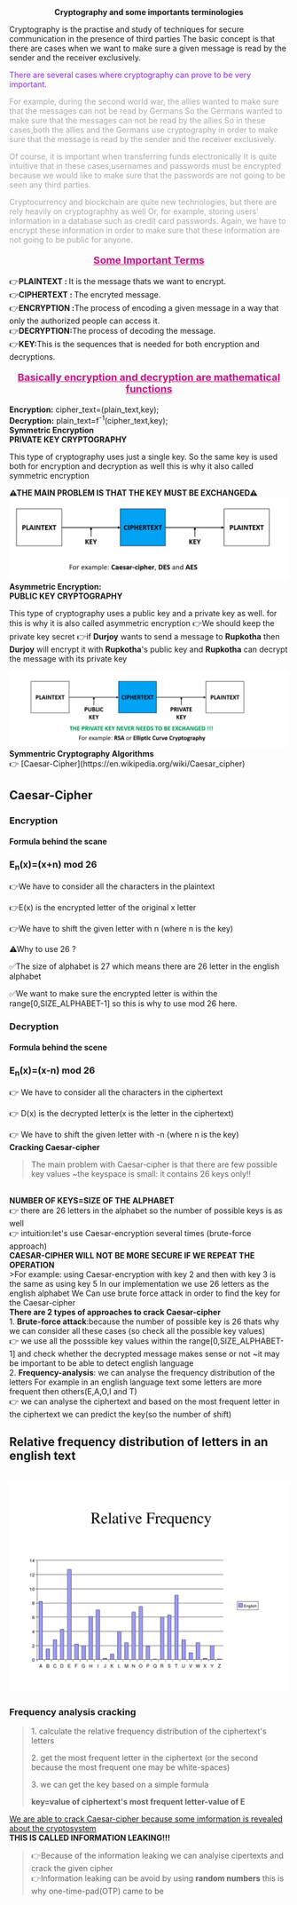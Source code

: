 <center><b>Cryptography and some importants terminologies</b></center>
<p>Cryptography is the practise and study of techniques for secure communication in the presence of third parties The basic concept is that there are cases when we want to make sure a given
message is read by the sender and the receiver exclusively.
</p>
<p style="color: blueviolet">There are several cases where cryptography can prove to be very important.
</p>
<p style="color: darkgrey">For example, during the second world war, the allies wanted to make sure that 
the messages can not be read by Germans So the Germans wanted to make sure that the messages can not be read by the allies So in these cases,both the allies and the Germans use cryptography in order to make sure that the
message is read by the sender and the receiver exclusively.
</p>
<p style="color: darkgrey">
Of course, it is important when transferring funds electronically
It is quite intuitive that in these cases,usernames and passwords must be encrypted because we would
like to make sure that the passwords are not going to be seen any third parties.
</p>
<p style="color: darkgrey">
Cryptocurrency and blockchain are quite new technologies, but there are rely heavily on cryptographhy as well
Or, for example, storing users' information in a database such as credit card passwords.
Again, we have to encrypt these information in order to make sure that these information are not going to be public for anyone.
</p>


<p style="font-weight: bolder;font-size: large;color: mediumvioletred;text-align: center"><u>Some Important Terms</u></p>

👉<b>PLAINTEXT : </b> It is the message thats we want to encrypt.<br>
👉<b>CIPHERTEXT : </b>The encryted message.<br>
👉<b>ENCRYPTION :</b>The process of encoding a given message in a way that only the authorized people can access it.<br>
👉<b>DECRYPTION:</b>The process of decoding the message.<br>
👉<b>KEY:</b>This is the sequences that is needed for both encryption and decryptions.<br>

<p style="font-weight: bolder;font-size: large;color: mediumvioletred;text-align: center"><u>Basically encryption and decryption are mathematical functions 
</u></p>
<b>Encryption:</b> cipher_text=(plain_text,key);<br>
<b>Decryption:</b> plain_text=f<sup>-1</sup>(cipher_text,key);
<br>
<b>Symmetric Encryption
</b><br>
<b>PRIVATE KEY CRYPTOGRAPHY
</b>
<p>This type of cryptography uses just a single key. So the same key is used 
both for encryption and decryption as well this is why it also called symmetric encryption
</p>
<b>⚠THE MAIN PROBLEM IS THAT THE KEY MUST BE EXCHANGED⚠
</b>
<img src="./src/Symmetric.PNG">
<br><b>Asymmetric Encryption:</b><br>
<b>PUBLIC KEY CRYPTOGRAPHY</b><br>
<p>This type of cryptography uses  a public key and a private key as well.
for this is why it is also called asymmetric encryption
👉We should keep the private key secret
👉if <b>Durjoy</b> wants to send a message to <b>Rupkotha</b> then <b>Durjoy</b> will encrypt it with
<b>Rupkotha</b>'s public key and <b>Rupkotha</b> can decrypt the message with its private key</p>
<img src="src/Asymmetric.PNG">
<br>
<b>Symmentric Cryptography Algorithms</b>
<br>
👉 [Caesar-Cipher](https://en.wikipedia.org/wiki/Caesar_cipher)
<br>
<h2>Caesar-Cipher</h2>
<h3>Encryption</h3>
<h4>Formula behind the scane </h4>
<h3>E<sub>n</sub>(x)=(x+n) mod 26</h3>
👉We have to consider all the characters in the plaintext

👉E(x) is the encrypted letter of the original x letter

👉We have to shift the given letter with n (where n is the key)

⚠Why to use 26 ? 

✅The size of alphabet is 27 which means there are 26 letter in the english alphabet

✅We want to make sure the encrypted letter is within the range[0,SIZE_ALPHABET-1] so this is why to use mod 26 here.
<h3>Decryption</h3>
<h4>Formula behind the scene</h4>
<h3>E<sub>n</sub>(x)=(x-n) mod 26</h3>

👉 We have to consider all the characters in the ciphertext

👉 D(x) is the decrypted letter(x  is the letter in the ciphertext)

👉 We have to shift the given letter with -n (where n is the key)
<br>
**Cracking Caesar-cipher**
>The main problem with Caesar-cipher is that there are few
possible key values
~the keyspace is small: it contains 26 keys only!!
<br>
<b>NUMBER OF KEYS=SIZE OF THE ALPHABET</b>
<br>
👉 there are 26 letters in the alphabet so the number of possible keys is as well
<br>
👉 intuition:let's use Caesar-encryption several times (brute-force approach)
<br>
<b>CAESAR-CIPHER WILL NOT BE MORE SECURE IF WE REPEAT THE OPERATION</b><br>
>For example: using Caesar-encryption with key 2 and then with key 3 is the same as using key 5
In our implementation we use 26 letters as the english alphabet
We Can use brute force attack in order to find the key for the Caesar-cipher

<br>
<b>There are 2 types of approaches to crack Caesar-cipher</b><br>
1. <b>Brute-force attack</b>:because the number of possible key is 26 thats why we can consider all
   these cases (so check all the possible key values)
<br>
   👉 we use all the posssible key values within the range[0,SIZE_ALPHABET-1]
   and check whether the decrypted message makes sense or not
   ~it may be important to be able to detect english language<br>
2. <b>Frequency-analysis</b>: we can analyse the frequency distribution of the letters
   For example in an english language text some letters are more
   frequent then others(E,A,O,I and T)<br>
   👉 we can analyse the ciphertext and based on the most frequent letter
   in the ciphertext we can predict the key(so the number of shift)

<br>
<h2>Relative frequency distribution of letters in an english text</h2>
<br>
<img src="ref.jpg">
<br>
<h3>Frequency analysis cracking</h3>
<blockquote>
<p>1. calculate the relative frequency distribution of the ciphertext's letters</p>
<p>2. get the most frequent letter in the ciphertext (or the second because the most frequent one may be white-spaces)
</p>
<p>3. we can get the key based on a simple formula 
</p>
<strong>key=value of ciphertext's most frequent letter-value of E
</strong>
</blockquote>
<u>We are able to crack Caesar-cipher  because some imformation is revealed about the cryptosystem
</u>
<br>
<strong>THIS IS CALLED INFORMATION LEAKING!!!
</strong>
<blockquote>
<p>👉Because of the information leaking we can analyise cipertexts and crack the given cipher<br>
👉Information leaking can be avoid by using <strong>random numbers</strong>
	this is why one-time-pad(OTP) came to be </p>
</blockquote>